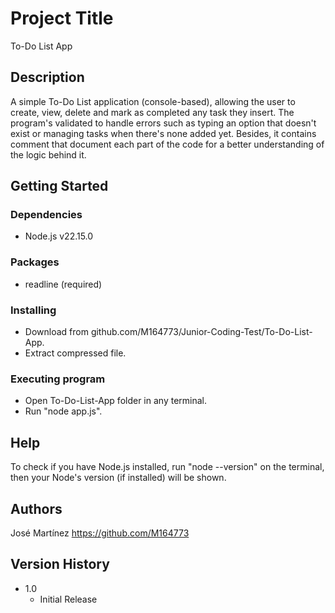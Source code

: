 # Project Title

To-Do List App

## Description

A simple To-Do List application (console-based), allowing the user to create, view, delete and mark as completed any task they insert.
The program's validated to handle errors such as typing an option that doesn't exist or managing tasks when there's none added yet.
Besides, it contains comment that document each part of the code for a better understanding of the logic behind it.

## Getting Started

### Dependencies

* Node.js v22.15.0

### Packages

* readline (required)

### Installing

* Download from github.com/M164773/Junior-Coding-Test/To-Do-List-App.
* Extract compressed file.

### Executing program

* Open To-Do-List-App folder in any terminal.
* Run "node app.js".

## Help

To check if you have Node.js installed, run "node --version" on the terminal, then your Node's version (if installed) will be shown. 

## Authors

José Martínez
https://github.com/M164773

## Version History

* 1.0
    * Initial Release
